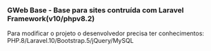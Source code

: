 ### GWeb Base - Base para sites contruída com Laravel Framework(v10/phpv8.2)

<p>Para modificar o projeto o desenvolvedor precisa ter conhecimentos: PHP.8/Laravel.10/Bootstrap.5/jQuery/MySQL</p>